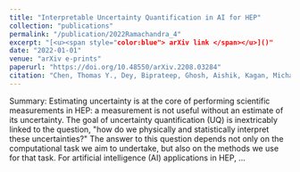 ```yaml
---
title: "Interpretable Uncertainty Quantification in AI for HEP"
collection: "publications"
permalink: "/publication/2022Ramachandra_4"
excerpt: "[<u><span style="color:blue"> arXiv link </span></u>]()"
date: "2022-01-01"
venue: "arXiv e-prints"
paperurl: "https://doi.org/10.48550/arXiv.2208.03284"
citation: "Chen, Thomas Y., Dey, Biprateep, Ghosh, Aishik, Kagan, Michael, Nord, Brian, <b> Ramachandra, Nesar </b>; Interpretable Uncertainty Quantification in AI for HEP, arXiv e-prints, 2022"
---
```



Summary: Estimating uncertainty is at the core of performing scientific measurements in HEP: a measurement is not useful without an estimate of its uncertainty. The goal of uncertainty quantification (UQ) is inextricably linked to the question, "how do we physically and statistically interpret these uncertainties?" The answer to this question depends not only on the computational task we aim to undertake, but also on the methods we use for that task. For artificial intelligence (AI) applications in HEP, ...
